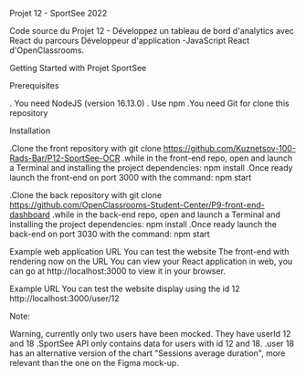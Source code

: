 Projet 12 - SportSee 2022

Code source du Projet 12 - Développez un tableau de bord d'analytics avec React du parcours Développeur d'application -JavaScript React d'OpenClassrooms.

Getting Started with Projet SportSee

Prerequisites

. You need NodeJS (version 16.13.0)
. Use npm
.You need Git for clone this repository

Installation

.Clone the front repository with git clone https://github.com/Kuznetsov-100-Rads-Bar/P12-SportSee-OCR
.while in the front-end repo, open and launch a Terminal and installing the project dependencies: npm install
.Once ready launch the front-end on port 3000 with the command: npm start

.Clone the back repository with git clone https://github.com/OpenClassrooms-Student-Center/P9-front-end-dashboard
.while in the back-end repo, open and launch a Terminal and installing the project dependencies: npm install
.Once ready launch the back-end on port 3030 with the command: npm start

Example web application URL
You can test the website
The front-end with rendering now on the URL
You can view your React application in web, you can go at http://localhost:3000 to view it in your browser.

Example URL
You can test the website display using the id 12 http://localhost:3000/user/12

Note:

Warning, currently only two users have been mocked. They have userId 12 and 18
.SportSee API only contains data for users with id 12 and 18.
.user 18 has an alternative version of the chart "Sessions average duration", more relevant than the one on the Figma mock-up.
